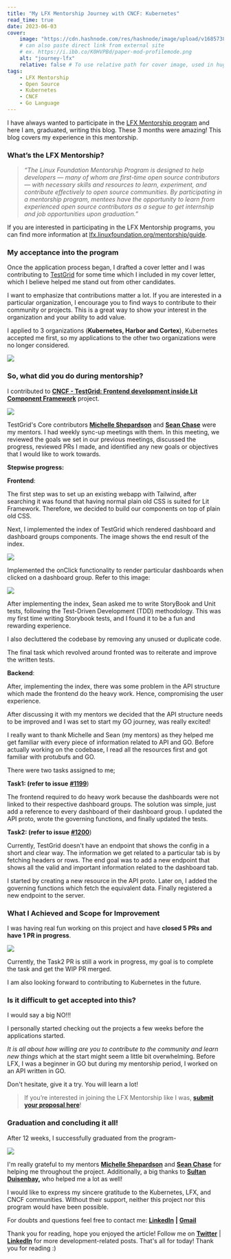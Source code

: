 ```yaml
---
title: "My LFX Mentorship Journey with CNCF: Kubernetes"
read_time: true
date: 2023-06-03
cover:
    image: "https://cdn.hashnode.com/res/hashnode/image/upload/v1685738766904/c5e1d5c3-b0ad-4a8a-bd3f-1475b207100d.png?w=1600&h=840&fit=crop&crop=entropy&auto=compress,format&format=webp"
    # can also paste direct link from external site
    # ex. https://i.ibb.co/K0HVPBd/paper-mod-profilemode.png
    alt: "journey-lfx"
    relative: false # To use relative path for cover image, used in hugo Page-bundles
tags:
    - LFX Mentorship
    - Open Source
    - Kubernetes
    - CNCF
    - Go Language
---
```


I have always wanted to participate in the [LFX Mentorship program](https://mentorship.lfx.linuxfoundation.org/) and here I am, graduated, writing this blog. These 3 months were amazing! This blog covers my experience in this mentorship.

### What’s the LFX Mentorship?

> *“The Linux Foundation Mentorship Program is designed to help developers — many of whom are first-time open source contributors — with necessary skills and resources to learn, experiment, and contribute effectively to open source communities. By participating in a mentorship program, mentees have the opportunity to learn from experienced open source contributors as a segue to get internship and job opportunities upon graduation.”*

If you are interested in participating in the LFX Mentorship programs, you can find more information at [lfx.linuxfoundation.org/mentorship/guide](http://lfx.linuxfoundation.org/mentorship/guide).

### My acceptance into the program

Once the application process began, I drafted a cover letter and I was contributing to [TestGrid](https://mentorship.lfx.linuxfoundation.org/project/ca622980-cc8c-4f18-8a74-b9a7b4b49e3a) for some time which I included in my cover letter, which I believe helped me stand out from other candidates.

I want to emphasize that contributions matter a lot. If you are interested in a particular organization, I encourage you to find ways to contribute to their community or projects. This is a great way to show your interest in the organization and your ability to add value.

I applied to 3 organizations (**Kubernetes, Harbor and Cortex**), Kubernetes accepted me first, so my applications to the other two organizations were no longer considered.

![](https://cdn.hashnode.com/res/hashnode/image/upload/v1685733474885/cc6f5ca5-bc11-4ace-abbf-e90cdb3c4a18.png )

### So, what did you do during mentorship?

I contributed to [**CNCF - TestGrid: Frontend development inside Lit Component Framework**](https://mentorship.lfx.linuxfoundation.org/project/ca622980-cc8c-4f18-8a74-b9a7b4b49e3a) project.

![](https://cdn.hashnode.com/res/hashnode/image/upload/v1685733733861/3e42d773-7c2c-41f4-be92-7f4e671602c8.png )

TestGrid's Core contributors [**Michelle Shepardson**](https://github.com/michelle192837) and [**Sean Chase**](https://github.com/chases2) were my mentors. I had weekly sync-up meetings with them. In this meeting, we reviewed the goals we set in our previous meetings, discussed the progress, reviewed PRs I made, and identified any new goals or objectives that I would like to work towards.

**Stepwise progress:**

**Frontend**:

The first step was to set up an existing webapp with Tailwind, after searching it was found that having normal plain old CSS is suited for Lit Framework. Therefore, we decided to build our components on top of plain old CSS.

Next, I implemented the index of TestGrid which rendered dashboard and dashboard groups components. The image shows the end result of the index.

![](https://cdn.hashnode.com/res/hashnode/image/upload/v1685734786024/e99d702f-86f7-4bcd-afa9-9d0c05aa2a9d.png )

Implemented the onClick functionality to render particular dashboards when clicked on a dashboard group. Refer to this image:

![](https://cdn.hashnode.com/res/hashnode/image/upload/v1685734896030/9aa1069c-85a3-4577-b77e-a7a675d73738.png )

After implementing the index, Sean asked me to write StoryBook and Unit tests, following the Test-Driven Development (TDD) methodology. This was my first time writing Storybook tests, and I found it to be a fun and rewarding experience.

I also decluttered the codebase by removing any unused or duplicate code.

The final task which revolved around fronted was to reiterate and improve the written tests.

**Backend**:

After, implementing the index, there was some problem in the API structure which made the frontend do the heavy work. Hence, compromising the user experience.

After discussing it with my mentors we decided that the API structure needs to be improved and I was set to start my GO journey, was really excited!

I really want to thank Michelle and Sean (my mentors) as they helped me get familiar with every piece of information related to API and GO. Before actually working on the codebase, I read all the resources first and got familiar with protubufs and GO.

There were two tasks assigned to me;

**Task1: (refer to issue** [**#1199**](https://github.com/GoogleCloudPlatform/testgrid/issues/1199))

The frontend required to do heavy work because the dashboards were not linked to their respective dashboard groups. The solution was simple, just add a reference to every dashboard of their dashboard group. I updated the API proto, wrote the governing functions, and finally updated the tests.

**Task2: (refer to issue** [**#1200**](https://github.com/GoogleCloudPlatform/testgrid/issues/1200))

Currently, TestGrid doesn't have an endpoint that shows the config in a short and clear way. The information we get related to a particular tab is by fetching headers or rows. The end goal was to add a new endpoint that shows all the valid and important information related to the dashboard tab.

I started by creating a new resource in the API proto. Later on, I added the governing functions which fetch the equivalent data. Finally registered a new endpoint to the server.

### What I Achieved and Scope for Improvement

I was having real fun working on this project and have **closed 5 PRs and have 1 PR in progress**.

![](https://cdn.hashnode.com/res/hashnode/image/upload/v1685736705764/fe6277b1-7176-4de3-8c76-a5801e67774a.png )

Currently, the Task2 PR is still a work in progress, my goal is to complete the task and get the WIP PR merged.

I am also looking forward to contributing to Kubernetes in the future.

### Is it difficult to get accepted into this?

I would say a big NO!!!

I personally started checking out the projects a few weeks before the applications started.

*It is all about how willing are you to contribute to the community and learn new things* which at the start might seem a little bit overwhelming. Before LFX, I was a beginner in GO but during my mentorship period, I worked on an API written in GO.

Don't hesitate, give it a try. You will learn a lot!

> If you’re interested in joining the LFX Mentorship like I was, [**submit your proposal here**](https://mentorship.lfx.linuxfoundation.org/#projects_accepting)!

### Graduation and concluding it all!

After 12 weeks, I successfully graduated from the program-

![](https://cdn.hashnode.com/res/hashnode/image/upload/v1685737004421/bfa55c44-e890-4b31-bd42-9eb5507d0c57.png )

I'm really grateful to my mentors [**Michelle Shepardson**](https://github.com/michelle192837) and [**Sean Chase**](https://github.com/chases2) for helping me throughout the project. Additionally, a big thanks to [**Sultan Duisenbay**](https://github.com/sultan-duisenbay)**,** who helped me a lot as well!

I would like to express my sincere gratitude to the Kubernetes, LFX, and CNCF communities. Without their support, neither this project nor this program would have been possible.

For doubts and questions feel free to contact me: [**LinkedIn**](https://www.linkedin.com/in/ankur-patil-a112a3202/) **|** [**Gmail**](http://mailto:ankur.patil.012@gmail.com/)

Thank you for reading, hope you enjoyed the article! Follow me on [**Twitter**](https://twitter.com/ankurrap) | [**LinkedIn**](https://www.linkedin.com/in/ankur-patil-a112a3202/) for more development-related posts. That's all for today! Thank you for reading :)